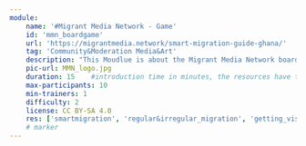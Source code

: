 ```yaml
---
module:
    name: '#Migrant Media Network - Game'
    id: 'mmn_boardgame' 
    url: 'https://migrantmedia.network/smart-migration-guide-ghana/'
    tag: 'Community&Moderation Media&Art' 
    description: "This Moudlue is about the Migrant Media Network boardgame and it's related topics."
    pic-url: MMN_logo.jpg
    duration: 15    #introduction time in minutes, the resources have their own time blocks
    max-participants: 10
    min-trainers: 1
    difficulty: 2
    license: CC BY-SA 4.0
    res: ['smartmigration', 'regular&irregular_migration', 'getting_visa', 'identifying_traps', 'human_trafficking', 'migration_warning_signs', 'truth_lies', 'women_migration', 'resources', 'mmn_boardgame', 'mmn_rumour_cards']   
    # marker
---  
```


